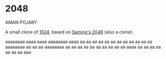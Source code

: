 # 2048


AMAN POJARY


A small clone of [1024](https://play.google.com/store/apps/details?id=com.veewo.a1024), based on [Saming's 2048](http://saming.fr/p/2048/) (also a clone).

aaaaaaaa   aaaa    aaaa    aaaaaaaa   aaaa     aa
aa    aa   aa aa  aa aa    aa    aa   aa aa    aa
aaaaaaaa   aa   aa   aa    aaaaaaaa   aa   aa  aa 
aa    aa   aa        aa    aa    aa   aa     aaaa 
aa    aa   aa        aa    aa    aa   aa      aaa